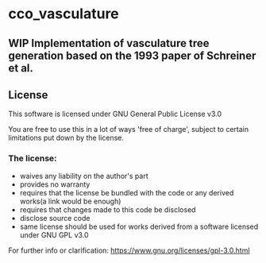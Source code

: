 # cco_vasculature

## WIP Implementation of vasculature tree generation based on the 1993 paper of Schreiner et al.

## License

This software is licensed under GNU General Public License v3.0

You are free to use this in a lot of ways 'free of charge', subject to certain limitations put down by the license.

### The license:
- waives any liability on the author's part
- provides no warranty
- requires that the license be bundled with the code or any derived works(a link would be enough)
- requires that changes made to this code be disclosed
- disclose source code
- same license should be used for works derived from a software licensed under GNU GPL v3.0

For further info or clarification: https://www.gnu.org/licenses/gpl-3.0.html

